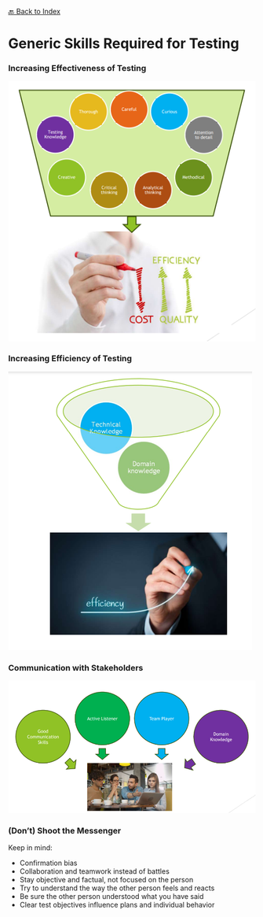 [🔙 Back to Index](../index.md)

# Generic Skills Required for Testing

### Increasing Effectiveness of Testing
![image10.png](assets/image10.png)

### Increasing Efficiency of Testing
![image11.png](assets/image11.png)

### Communication with Stakeholders
![image12.png](assets/image12.png)

### (Don’t) Shoot the Messenger
Keep in mind:
* Confirmation bias
* Collaboration and teamwork instead of battles
* Stay objective and factual, not focused on the person
* Try to understand the way the other person feels and reacts
* Be sure the other person understood what you have said
* Clear test objectives influence plans and individual behavior